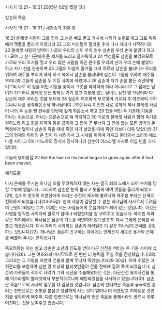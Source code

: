 사사기 16:21 - 16:31 
2005년 02월 15일 (화)

삼손의 죽음



사사기 16:21 - 16:31 / 새찬송가 338 장


16:21 블레셋 사람이 그를 잡아 그 눈을 빼고 끌고 가사에 내려가 놋줄로 매고 그로 옥중에서 맷돌을 돌리게 하였더라 22 그의 머리털이 밀리운 후에 다시 자라기 시작하니라 23 블레셋 사람의 방백이 가로되 우리의 신이 우리 원수 삼손을 우리 손에 붙였다 하고 다 모여 그 신 다곤에게 큰 제사를 드리고 즐거워하고 24 백성들도 삼손을 보았으므로 가로되 우리 토지를 헐고 우리 많은 사람을 죽인 원수를 우리의 신이 우리 손에 붙였다 하고 자기 신을 찬송하며 25 그들의 마음이 즐거울 때에 이르되 삼손을 불러다가 우리를 위하여 재주를 부리게 하자 하고 옥에서 삼손을 불러내매 삼손이 그들을 위하여 재주를 부리니라 그들이 삼손을 두 기둥 사이에 세웠더니 26 삼손이 자기 손을 붙든 소년에게 이르되 나로 이 집을 버틴 기둥을 찾아서 그것을 의지하게 하라 하니라 27 그 집에는 남녀가 가득하니 블레셋 모든 방백도 거기 있고 지붕에 있는 남녀도 삼천 명 가량이라 다 삼손의 재주 부리는 것을 보더라 28 삼손이 여호와께 부르짖어 가로되 주 여호와여 구하옵나니 나를 생각하옵소서 하나님이여 구하옵나니 이번만 나로 강하게 하사 블레셋 사람이 나의 두 눈을 뺀 원수를 단번에 갚게 하옵소서 하고 29 집을 버틴 두 가운데 기둥을 하나는 왼손으로, 하나는 오른손으로 껴 의지하고 30 가로되 블레셋 사람과 함께 죽기를 원하노라 하고 힘을 다하여 몸을 굽히매 그 집이 곧 무너져 그 안에 있는 모든 방백과 온 백성에게 덮이니 삼손이 죽을 때에 죽인 자가 살았을 때에 죽인 자보다 더욱 많았더라 31 그의 형제와 아비의 온 집이 다 내려가서 그 시체를 취하여 가지고 올라와서 소라와 에스다올 사이 그 아비 마노아의 장지에 장사하니라 삼손이 이스라엘 사사로 이십 년을 지내었더라

오늘의 영어말씀
22 But the hair on his head began to grow again after it had been shaved.

해석도움





다시 은혜를 주시는 하나님
죄를 두려워하지 않는 자는 결국 죄의 노예가 되어 수치를 당할 수밖에 없습니다. 그리하여 삼손은 눈이 뽑히고 놋줄에 매여 맷돌을 돌리게 되었고(21), 심지어 원수의 이방신에게 드리는 승전의 제사에 불려나와 재주를 부리는 신세로 전락하게 되었습니다(23-25상). 한때 세상이 감당할 수 없는 하나님의 사사로서 두려움의 근원이 되었던 그가, 이제는 모든 사람들에게 웃음거리가 되어 있는 것입니다. 이것은 사명을 망각한 사역자의 말로가 얼마나 비참한지를 잘 보여주고 있습니다. 하지만 이와 같은 처지에서도 하나님은 삼손의 기도를 외면하지 않으셨고 또 다시 그에게 은혜를 베풀고 계셨습니다. 다시 자라기 시작하는 삼손의 머리털은 이 같은 하나님의 은혜를 상징하는 것입니다(22). 하나님은 겸손히 간구하는 자에게는 언제든지 새로운 용서와 은혜를 베풀어 주시는 분이십니다.  

죽으려하는 자는 살고
삼손은 소년의 인도를 받아 다곤 신전을 버티는 두 기둥 사이에 섰습니다(26). 그는 여호와께 마지막으로 한 번만 더 능력을 주실 것을 간청했습니다(28). 그리고는 그 기둥을 껴안아 건물과 함께 무너져 죽었습니다(29-30상). 이때 수많은 고위관리를 포함하여 삼천 명 이상의 블레셋인들이 건물 잔해에 깔려 죽게 되었습니다. 삼손의 가족들이 적지로 내려가 그의 시신을 수습해왔다는 것은, 다곤신전 붕괴사건을 통해 이스라엘이 블레셋에서 부분적으로나마 해방되었음을 시사하고 있습니다(31). 삼손은 죽음으로써 사사의 임무를 다 감당한 것입니다. 삼손의 안타까운 죽음과 궁극적인 승리는 한편으로는 소명을 붙잡고 성결하게 사는 것이 얼마나 더 아름답고 지혜로운 것인지를 생각하게 해주며, 다른 한편으로는 하나님의 뜻은 죽음을 통해서라도 반드시 이루어진다는 것을 보여주고 있습니다.